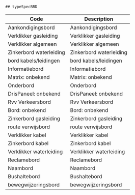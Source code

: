 	## typeSpecBRD			
				
|	Code	|	Description	|
|	---	|	---	|
|	Aankondigingsbord	|	Aankondigingsbord	|
|	Verklikker gasleiding	|	Verklikker gasleiding	|
|	Verklikker algemeen	|	Verklikker algemeen	|
|	Zinkerbord waterleiding	|	Zinkerbord waterleiding	|
|	bord kabels/leidingen	|	bord kabels/leidingen	|
|	Informatiebord	|	Informatiebord	|
|	Matrix: onbekend	|	Matrix: onbekend	|
|	Onderbord	|	Onderbord	|
|	DrisPaneel: onbekend	|	DrisPaneel: onbekend	|
|	Rvv Verkeersbord	|	Rvv Verkeersbord	|
|	Bord: onbekend	|	Bord: onbekend	|
|	Zinkerbord gasleiding	|	Zinkerbord gasleiding	|
|	route verwijsbord	|	route verwijsbord	|
|	Verklikker kabel	|	Verklikker kabel	|
|	Zinkerbord kabel	|	Zinkerbord kabel	|
|	Verklikker waterleiding	|	Verklikker waterleiding	|
|	Reclamebord	|	Reclamebord	|
|	Naambord	|	Naambord	|
|	Bushaltebord	|	Bushaltebord	|
|	bewegwijzeringsbord	|	bewegwijzeringsbord	|
